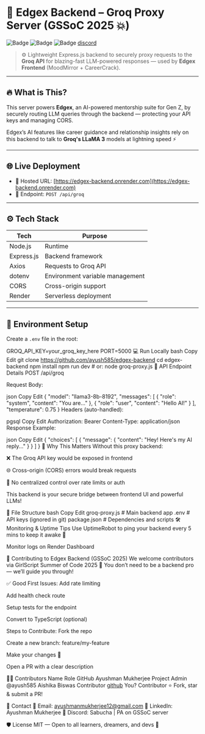 # 🧠 Edgex Backend – Groq Proxy Server (GSSoC 2025 💥)

![Badge](https://img.shields.io/badge/Backend-🚀%20LLM%20Proxy%20for%20Edgex-blue)
![Badge](https://img.shields.io/badge/GSSoC%202025-💡%20Official%20Project-purple)
![Badge](https://img.shields.io/badge/MIT-License-green)
[discord](https://discord.gg/rnfEbBPBgE)

> ⚙️ Lightweight Express.js backend to securely proxy requests to the **Groq API** for blazing-fast LLM-powered responses — used by **Edgex Frontend** (MoodMirror + CareerCrack).

---

## 🔥 What is This?

This server powers **Edgex**, an AI-powered mentorship suite for Gen Z, by securely routing LLM queries through the backend — protecting your API keys and managing CORS.

Edgex’s AI features like career guidance and relationship insights rely on this backend to talk to **Groq's LLaMA 3** models at lightning speed ⚡

---

## 🌐 Live Deployment

- 🔗 Hosted URL: [https://edgex-backend.onrender.com](https://edgex-backend.onrender.com)
- 🔁 Endpoint: `POST /api/groq`

---

## ⚙️ Tech Stack

| Tech        | Purpose                                 |
|-------------|------------------------------------------|
| Node.js     | Runtime                                  |
| Express.js  | Backend framework                        |
| Axios       | Requests to Groq API                     |
| dotenv      | Environment variable management          |
| CORS        | Cross-origin support                     |
| Render      | Serverless deployment                    |

---

## 🔐 Environment Setup

Create a `.env` file in the root:


GROQ_API_KEY=your_groq_key_here
PORT=5000
💻 Run Locally
bash
Copy
Edit
git clone https://github.com/ayush585/edgex-backend
cd edgex-backend
npm install
npm run dev  # or: node groq-proxy.js
📡 API Endpoint Details
POST /api/groq

Request Body:

json
Copy
Edit
{
  "model": "llama3-8b-8192",
  "messages": [
    { "role": "system", "content": "You are..." },
    { "role": "user", "content": "Hello AI!" }
  ],
  "temperature": 0.75
}
Headers (auto-handled):

pgsql
Copy
Edit
Authorization: Bearer <your GROQ_API_KEY>
Content-Type: application/json
Response Example:

json
Copy
Edit
{
  "choices": [
    {
      "message": {
        "content": "Hey! Here's my AI reply..."
      }
    }
  ]
}
🧠 Why This Matters
Without this proxy backend:

❌ The Groq API key would be exposed in frontend

🌐 Cross-origin (CORS) errors would break requests

🔐 No centralized control over rate limits or auth

This backend is your secure bridge between frontend UI and powerful LLMs!

📁 File Structure
bash
Copy
Edit
groq-proxy.js     # Main backend app
.env              # API keys (ignored in git)
package.json      # Dependencies and scripts
🛠️ Monitoring & Uptime Tips
Use UptimeRobot to ping your backend every 5 mins to keep it awake 🚀

Monitor logs on Render Dashboard

🤝 Contributing to Edgex Backend (GSSoC 2025)
We welcome contributors via GirlScript Summer of Code 2025 🙌
You don’t need to be a backend pro — we’ll guide you through!

✅ Good First Issues:
Add rate limiting

Add health check route

Setup tests for the endpoint

Convert to TypeScript (optional)

Steps to Contribute:
Fork the repo

Create a new branch: feature/my-feature

Make your changes 🚀

Open a PR with a clear description

👨‍💻 Contributors
Name	Role	GitHub
Ayushman Mukherjee	Project Admin	@ayush585
Aishika Biswas Contributor [github](https://github.com/aishikabiswas)
You?	Contributor	⭐ Fork, star & submit a PR!

💬 Contact
📧 Email: ayushmanmukherjee12@gmail.com
💼 LinkedIn: Ayushman Mukherjee
🎯 Discord: Sabucha | PA on GSSoC server

🛡️ License
MIT — Open to all learners, dreamers, and devs 💖
